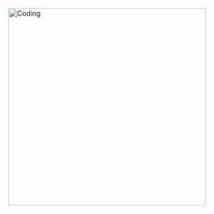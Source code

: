   <img align="right" alt="Coding" width="400" src="https://c.tenor.com/5ry-200hErMAAAAd/hacker-hacker-man.gif">
